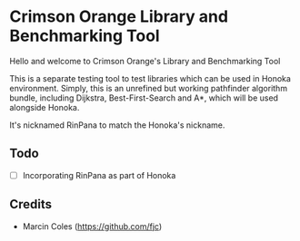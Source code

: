 # Crimson Orange Library and Benchmarking Tool

Hello and welcome to Crimson Orange's Library and Benchmarking Tool

This is a separate testing tool to test libraries which can be used in Honoka environment.
Simply, this is an unrefined but working pathfinder algorithm bundle, including Dijkstra, Best-First-Search and A*, which will be used alongside Honoka.

It's nicknamed RinPana to match the Honoka's nickname.

## Todo

- [ ] Incorporating RinPana as part of Honoka

## Credits
- Marcin Coles (https://github.com/fjc)